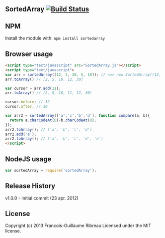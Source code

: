 SortedArray [![Build Status](https://drone.io/github.com/FGRibreau/node-sortedarray/status.png)](https://drone.io/github.com/FGRibreau/node-sortedarray/latest)
--------------



## NPM
Install the module with: `npm install sortedarray`

## Browser usage

```html
<script type="text/javascript" src="SortedArray.js"></script>
<script type="text/javascript">
var arr = sortedArray([12, 2, 30, 5, 10]); // <=> new SortedArray([12, 2, 30, 5, 10])
arr.toArray() // [2, 5, 10, 12, 30]

var cursor = arr.add(11);
arr.toArray() // [2, 5, 10, 11, 12, 30]

cursor.before; // 12
cursor.after; // 10

var arr2 = sortedArray(['a','c','b','d'], function compare(a, b){
  return a.charCodeAt(0)-b.charCodeAt(0);
});
arr2.toArray(); // ['a', 'b', 'c', 'd']
arr2.add('e');
arr2.toArray(); // ['a', 'b', 'c', 'd', 'e']
</script>
```

## NodeJS usage
```javascript
var sortedArray = require('sortedArray');

```

## Release History
v1.0.0 - Initial commit (23 apr. 2012)

## License
Copyright (c) 2013 Francois-Guillaume Ribreau
Licensed under the MIT license.
